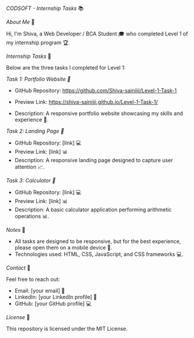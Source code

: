 *_CODSOFT - Internship Tasks_* 📚


*_About Me_* 👋


Hi, I'm Shiva, a Web Developer / BCA Student 🎓 who completed Level 1 of my internship program 🏆.


*_Internship Tasks_* 📝


Below are the three tasks I completed for Level 1:


*Task 1: Portfolio Website 📄*

- GitHub Repository:
  https://github.com/Shiva-sainiiii/Level-1-Task-1
  
- Preview Link:
   https://shiva-sainiiii.github.io/Level-1-Task-1/
  
- Description: A responsive portfolio website showcasing my skills and experience 💼.


*Task 2: Landing Page 🛬*

- GitHub Repository: [link] 💻
- Preview Link: [link] 📊
- Description: A responsive landing page designed to capture user attention 📈.


*Task 3: Calculator 🤔*

- GitHub Repository: [link] 💻
- Preview Link: [link] 📊
- Description: A basic calculator application performing arithmetic operations 📊.


*_Notes_* 📝


- All tasks are designed to be responsive, but for the best experience, please open them on a mobile device 📱.
- Technologies used: HTML, CSS, JavaScript, and CSS frameworks 💻.


*_Contact_* 📲


Feel free to reach out:


- Email: [your email] 📧
- LinkedIn: [your LinkedIn profile] 💼
- GitHub: [your GitHub profile] 💻


*_License_* 📜


This repository is licensed under the MIT License.
